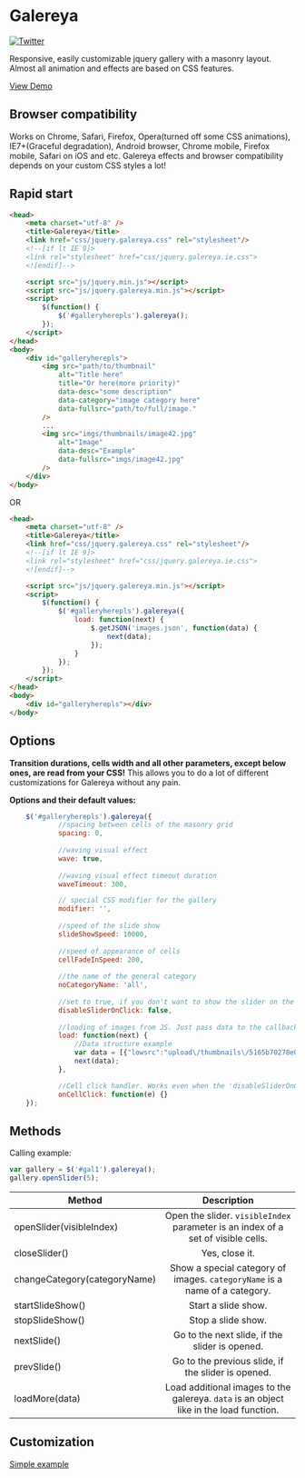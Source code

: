 Galereya
=================
[![Twitter](http://img.shields.io/badge/twitter-@vodkabears-green.svg?style=flat)](https://twitter.com/vodkabears)

Responsive, easily customizable jquery gallery with a masonry layout.
Almost all animation and effects are based on CSS features.

[View Demo](http://vodkabears.github.io/galereya/demo.html)

Browser compatibility
---------------------
Works on Chrome, Safari, Firefox, Opera(turned off some CSS animations), IE7+(Graceful degradation),
Android browser, Chrome mobile, Firefox mobile, Safari on iOS and etc.
Galereya effects and browser compatibility depends on your custom CSS styles a lot!

Rapid start
-----
```html
<head>
	<meta charset="utf-8" />
	<title>Galereya</title>
    <link href="css/jquery.galereya.css" rel="stylesheet"/>
    <!--[if lt IE 9]>
    <link rel="stylesheet" href="css/jquery.galereya.ie.css">
    <![endif]-->

    <script src="js/jquery.min.js"></script>
    <script src="js/jquery.galereya.min.js"></script>
    <script>
        $(function() {
            $('#galleryherepls').galereya();
        });
    </script>
</head>
<body>
    <div id="galleryherepls">
        <img src="path/to/thumbnail"
            alt="Title here"
            title="Or here(more priority)"
            data-desc="some description"
            data-category="image category here"
            data-fullsrc="path/to/full/image."
        />        
        ...        
        <img src="imgs/thumbnails/image42.jpg"
            alt="Image"
            data-desc="Example"
            data-fullsrc="imgs/image42.jpg"
        />
    </div>
</body>
```
OR
```html
<head>
	<meta charset="utf-8" />
	<title>Galereya</title>
    <link href="css/jquery.galereya.css" rel="stylesheet"/>
    <!--[if lt IE 9]>
    <link rel="stylesheet" href="css/jquery.galereya.ie.css">
    <![endif]-->

    <script src="js/jquery.galereya.min.js"></script>
    <script>
        $(function() {
            $('#galleryherepls').galereya({
                load: function(next) {
                    $.getJSON('images.json', function(data) {
                        next(data);
                    });
                }
            });
        });
    </script>
</head>
<body>
    <div id="galleryherepls"></div>
</body>
```

Options
----------
**Transition durations, cells width and all other parameters, except below ones, are read from your CSS!** This allows you to do a lot of different customizations for Galereya without any pain.

**Options and their default values:**
```js
    $('#galleryherepls').galereya({
            //spacing between cells of the masonry grid
            spacing: 0,
            
            //waving visual effect
            wave: true,
            
            //waving visual effect timeout duration
            waveTimeout: 300,

            // special CSS modifier for the gallery
            modifier: '',
            
            //speed of the slide show
            slideShowSpeed: 10000,
            
            //speed of appearance of cells
            cellFadeInSpeed: 200,
            
            //the name of the general category
            noCategoryName: 'all',
            
            //set to true, if you don't want to show the slider on the cell click.
            disableSliderOnClick: false,
            
            //loading of images from JS. Just pass data to the callback 'next'.            
            load: function(next) {
                //Data structure example
                var data = [{"lowsrc":"upload\/thumbnails\/5165b70278e0e2.80829014.jpg","fullsrc":"upload\/5165b70278e0e2.80829014.jpg","description":"Mehmet Dere","category":"drawing"}]
                next(data);
            },

            //Cell click handler. Works even when the 'disableSliderOnClick' property is true.
            onCellClick: function(e) {}
    });
```

Methods
----------
Calling example:
```js
var gallery = $('#gal1').galereya();
gallery.openSlider(5);
```

| Method                        | Description                                                                   |
| -------------                 |:-------------:                                                                |
| openSlider(visibleIndex)      | Open the slider. `visibleIndex` parameter is an index of a set of visible cells.|
| closeSlider()                 | Yes, close it.|
| changeCategory(categoryName)  | Show a special category of images. `categoryName` is a name of a category.|
| startSlideShow()              | Start a slide show.|
| stopSlideShow()               | Stop a slide show.|
| nextSlide()                   | Go to the next slide, if the slider is opened.|
| prevSlide()                   | Go to the previous slide, if the slider is opened.|
| loadMore(data)                | Load additional images to the galereya. `data` is an object like in the load function.|

Customization
--------------
[Simple example](http://vodkabears.github.io/galereya/#customization)
